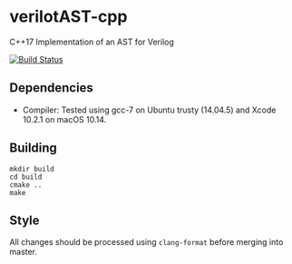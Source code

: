 # verilotAST-cpp
C++17 Implementation of an AST for Verilog

[![Build Status](https://travis-ci.com/leonardt/verilogAST-cpp.svg?branch=master)](https://travis-ci.com/leonardt/verilogAST-cpp)

## Dependencies
* Compiler: Tested using gcc-7 on Ubuntu trusty (14.04.5) and Xcode 10.2.1 on macOS 10.14.

## Building
```
mkdir build
cd build
cmake ..
make
```

## Style
All changes should be processed using `clang-format` before merging into
master.
